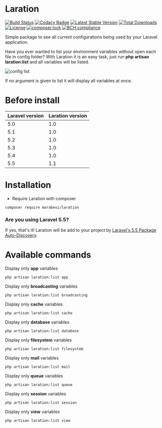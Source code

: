 # Laration

[![Build Status](https://travis-ci.org/marabesi/laration.svg?branch=master)](https://travis-ci.org/marabesi/laration)
[![Codacy Badge](https://api.codacy.com/project/badge/Grade/0cf8dab7c61944988d9e2da8edae44cc)](https://www.codacy.com/app/matheus-marabesi/laration?utm_source=github.com&amp;utm_medium=referral&amp;utm_content=marabesi/laration&amp;utm_campaign=Badge_Grade)
[![Latest Stable Version](https://poser.pugx.org/marabesi/laration/v/stable)](https://packagist.org/packages/marabesi/laration)
[![Total Downloads](https://poser.pugx.org/marabesi/laration/downloads)](https://packagist.org/packages/marabesi/laration)
[![License](https://poser.pugx.org/marabesi/laration/license)](https://packagist.org/packages/marabesi/laration)
[![composer.lock](https://poser.pugx.org/marabesi/laration/composerlock)](https://packagist.org/packages/marabesi/laration)
[![BCH compliance](https://bettercodehub.com/edge/badge/marabesi/laration?branch=master)](https://bettercodehub.com/)

Simple package to see all current configurations being used by your Laravel application.

Have you ever wanted to list your environment variables without open each file in config folder? With Laration it is an easy task, just run **php artisan laration:list** and all variables will be listed.

![config list](https://s14.postimg.org/nqwnap9vl/Screen_Shot_2016_10_29_at_12_34_56.png)

If no argument is given to list it will display all variables at once.

# Before install

|Laravel version|Laration version|
|---------------|----------------|
|5.0| 1.0|
|5.1| 1.0|
|5.2| 1.0|
|5.3| 1.0|
|5.4| 1.0|
|5.5| 1.1|

# Installation

- Require Laration with composer

```
composer require marabesi/laration
```
 
### Are you using Laravel 5.5?

If yes, that's it! Laration will be add to your project by [Laravel's 5.5 Package Auto-Discovery](https://laravel.com/docs/5.5/packages#package-discovery).

# Available commands

Display only **app** variables

```
php artisan laration:list app
```

Display only **broadcasting** variables

```
php artisan laration:list broadcasting
```

Display only **cache** variables

```
php artisan laration:list cache
```

Display only **database** variables

```
php artisan laration:list database
```

Display only **filesystem** variables

```
php artisan laration:list filesystem
```

Display only **mail** variables

```
php artisan laration:list mail
```

Display only **queue** variables

```
php artisan laration:list queue
```

Display only **session** variables

```
php artisan laration:list session
```

Display only **view** variables

```
php artisan laration:list view
```
